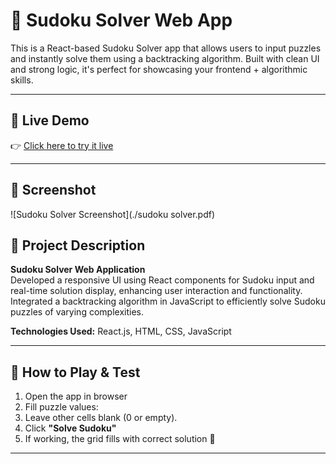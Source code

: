# 🧩 Sudoku Solver Web App

This is a React-based Sudoku Solver app that allows users to input puzzles and instantly solve them using a backtracking algorithm. Built with clean UI and strong logic, it's perfect for showcasing your frontend + algorithmic skills.

---

## 🔗 Live Demo

👉 [Click here to try it live](https://suparna62.github.io/codtech-task-3-sudoku-solver)

---

## 📸 Screenshot

![Sudoku Solver Screenshot](./sudoku solver.pdf)


## 💼 Project Description

**Sudoku Solver Web Application**  
Developed a responsive UI using React components for Sudoku input and real-time solution display, enhancing user interaction and functionality.  
Integrated a backtracking algorithm in JavaScript to efficiently solve Sudoku puzzles of varying complexities.  

**Technologies Used:** React.js, HTML, CSS, JavaScript

---

## 🧠 How to Play & Test

1. Open the app in browser
2. Fill puzzle values:
3. Leave other cells blank (0 or empty).
4. Click **"Solve Sudoku"**
5. If working, the grid fills with correct solution 🎉

---






